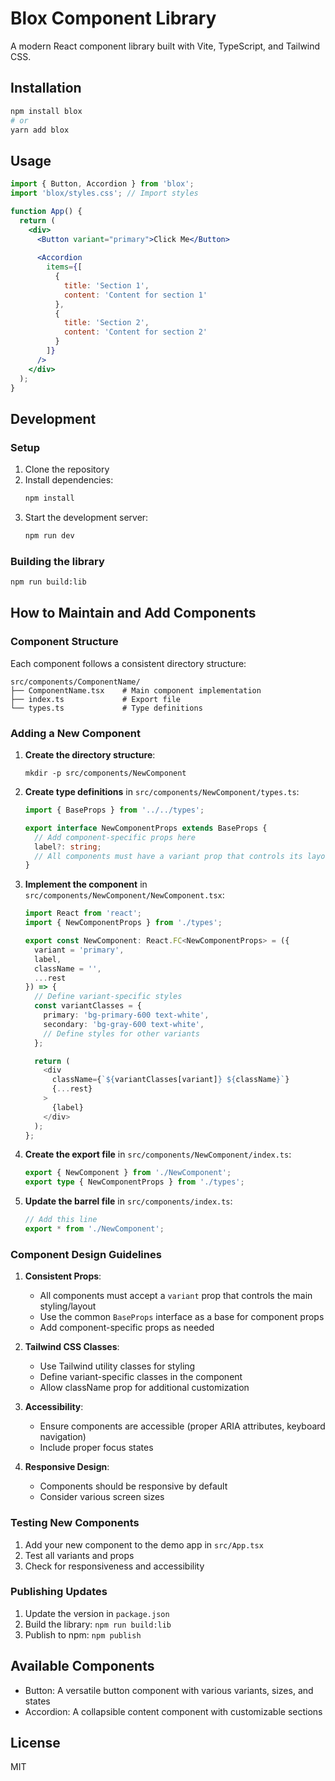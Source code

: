 # Blox Component Library

A modern React component library built with Vite, TypeScript, and Tailwind CSS.

## Installation

```bash
npm install blox
# or
yarn add blox
```

## Usage

```jsx
import { Button, Accordion } from 'blox';
import 'blox/styles.css'; // Import styles

function App() {
  return (
    <div>
      <Button variant="primary">Click Me</Button>
      
      <Accordion
        items={[
          {
            title: 'Section 1',
            content: 'Content for section 1'
          },
          {
            title: 'Section 2',
            content: 'Content for section 2'
          }
        ]}
      />
    </div>
  );
}
```

## Development

### Setup

1. Clone the repository
2. Install dependencies:
   ```bash
   npm install
   ```
3. Start the development server:
   ```bash
   npm run dev
   ```

### Building the library

```bash
npm run build:lib
```

## How to Maintain and Add Components

### Component Structure

Each component follows a consistent directory structure:

```
src/components/ComponentName/
├── ComponentName.tsx    # Main component implementation
├── index.ts             # Export file
└── types.ts             # Type definitions
```

### Adding a New Component

1. **Create the directory structure**:
   ```
   mkdir -p src/components/NewComponent
   ```

2. **Create type definitions** in `src/components/NewComponent/types.ts`:
   ```typescript
   import { BaseProps } from '../../types';

   export interface NewComponentProps extends BaseProps {
     // Add component-specific props here
     label?: string;
     // All components must have a variant prop that controls its layout/styling
   }
   ```

3. **Implement the component** in `src/components/NewComponent/NewComponent.tsx`:
   ```typescript
   import React from 'react';
   import { NewComponentProps } from './types';

   export const NewComponent: React.FC<NewComponentProps> = ({
     variant = 'primary',
     label,
     className = '',
     ...rest
   }) => {
     // Define variant-specific styles
     const variantClasses = {
       primary: 'bg-primary-600 text-white',
       secondary: 'bg-gray-600 text-white',
       // Define styles for other variants
     };

     return (
       <div 
         className={`${variantClasses[variant]} ${className}`}
         {...rest}
       >
         {label}
       </div>
     );
   };
   ```

4. **Create the export file** in `src/components/NewComponent/index.ts`:
   ```typescript
   export { NewComponent } from './NewComponent';
   export type { NewComponentProps } from './types';
   ```

5. **Update the barrel file** in `src/components/index.ts`:
   ```typescript
   // Add this line
   export * from './NewComponent';
   ```

### Component Design Guidelines

1. **Consistent Props**:
   - All components must accept a `variant` prop that controls the main styling/layout
   - Use the common `BaseProps` interface as a base for component props
   - Add component-specific props as needed

2. **Tailwind CSS Classes**:
   - Use Tailwind utility classes for styling
   - Define variant-specific classes in the component
   - Allow className prop for additional customization

3. **Accessibility**:
   - Ensure components are accessible (proper ARIA attributes, keyboard navigation)
   - Include proper focus states

4. **Responsive Design**:
   - Components should be responsive by default
   - Consider various screen sizes

### Testing New Components

1. Add your new component to the demo app in `src/App.tsx`
2. Test all variants and props
3. Check for responsiveness and accessibility

### Publishing Updates

1. Update the version in `package.json`
2. Build the library: `npm run build:lib`
3. Publish to npm: `npm publish`

## Available Components

- Button: A versatile button component with various variants, sizes, and states
- Accordion: A collapsible content component with customizable sections

## License

MIT
